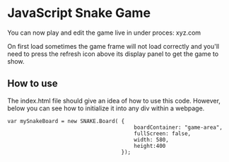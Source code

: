 # JavaScript Snake Game

You can now play and edit the game live in under proces: 
xyz.com

On first load sometimes the game frame will not load correctly and you'll need to press the refresh icon above its display panel to get the game to show. 


## How to use
The index.html file should give an idea of how to use this code. However, below you can see how to initialize it into any div within a webpage.

    var mySnakeBoard = new SNAKE.Board( {
                                            boardContainer: "game-area",
                                            fullScreen: false,
                                            width: 580,
                                            height:400
                                        });
                                    
